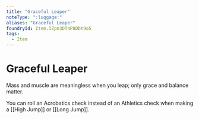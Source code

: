 ```yaml
---
title: "Graceful Leaper"
noteType: ":luggage:"
aliases: "Graceful Leaper"
foundryId: Item.IZpn3DT4P8Dbt9o5
tags:
  - Item
---
```


# Graceful Leaper

Mass and muscle are meaningless when you leap; only grace and balance matter.

You can roll an Acrobatics check instead of an Athletics check when making a [[High Jump]] or [[Long Jump]].
